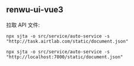 ## renwu-ui-vue3

拉取 API 文件:
```shell
npx sjta -o src/service/auto-service -s "http://task.airtlab.com/static/document.json"
```

```shell
npx sjta -o src/service/auto-service -s "http://localhost:7000/static/document.json"
```
